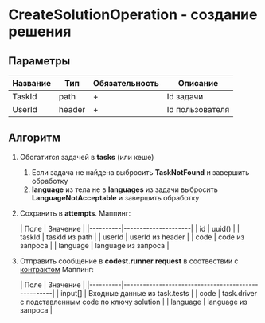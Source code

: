 # CreateSolutionOperation - создание решения

## Параметры

| Название | Тип    | Обязательность | Описание        |
|----------|--------|----------------|-----------------|
| TaskId   | path   | +              | Id задачи       |
| UserId   | header | +              | Id пользователя |

## Алгоритм

1. Обогатится задачей в **tasks** (или кеше)
   1. Если задача не найдена выбросить **TaskNotFound** и завершить обработку
   2. **language** из тела не в **languages** из задачи выбросить **LanguageNotAcceptable** и завершить
       обработку
2. Сохранить в **attempts**. Маппинг:

   | Поле     | Значение            |
       |----------|---------------------|
   | id       | uuid()              |
   | taskId   | taskId из path      |
   | userId   | userId из header    |
   | code     | code из запроса     |
   | language | language из запроса |
3. Отправить сообщение в **codest.runner.request** в соотвествии
   с [контрактом](../../../codest-shared/docs/Runner/RunCodeRequestEvent.md)
   Маппинг:

   | Поле     | Значение                                           |
       |----------|----------------------------------------------------|
   | input[]  | Входные данные из task.tests                       |
   | code     | task.driver с подставленным code по ключу solution |
   | language | language из запроса                                |